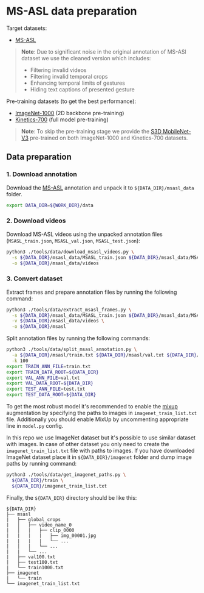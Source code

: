 # MS-ASL data preparation

Target datasets:
* [MS-ASL](https://www.microsoft.com/en-us/research/project/ms-asl/#!downloads)

> **Note**: Due to significant noise in the original annotation of MS-ASl dataset we use the cleaned version which includes:
>
> * Filtering invalid videos
> * Filtering invalid temporal crops
> * Enhancing temporal limits of gestures
> * Hiding text captions of presented gesture

Pre-training datasets (to get the best performance):
* [ImageNet-1000](http://image-net.org/download) (2D backbone pre-training)
* [Kinetics-700](https://deepmind.com/research/open-source/kinetics) (full model pre-training)

> **Note**: To skip the pre-training stage we provide the [S3D MobileNet-V3](https://download.01.org/opencv/openvino_training_extensions/models/asl/s3d-mobilenetv3-large-statt-kinetics700.pth) pre-trained on both ImageNet-1000 and Kinetics-700 datasets.

## Data preparation

### 1. Download annotation

Download the [MS-ASL](https://www.microsoft.com/en-us/research/project/ms-asl/#!downloads) annotation and unpack it to `${DATA_DIR}/msasl_data` folder.

```bash
export DATA_DIR=${WORK_DIR}/data
```

### 2. Download videos

Download MS-ASL videos using the unpacked annotation files (`MSASL_train.json`, `MSASL_val.json`, `MSASL_test.json`):

```bash
python3 ./tools/data/download_msasl_videos.py \
  -s ${DATA_DIR}/msasl_data/MSASL_train.json ${DATA_DIR}/msasl_data/MSASL_val.json ${DATA_DIR}/msasl_data/MSASL_test.json \
  -o ${DATA_DIR}/msasl_data/videos
```

### 3. Convert dataset

Extract frames and prepare annotation files by running the following command:

```bash
python3 ./tools/data/extract_msasl_frames.py \
  -s ${DATA_DIR}/msasl_data/MSASL_train.json ${DATA_DIR}/msasl_data/MSASL_val.json ${DATA_DIR}/msasl_data/MSASL_test.json \
  -v ${DATA_DIR}/msasl_data/videos \
  -o ${DATA_DIR}/msasl
```

Split annotation files by running the following commands:

```bash
python3 ./tools/data/split_msasl_annotation.py \
  -a ${DATA_DIR}/msasl/train.txt ${DATA_DIR}/msasl/val.txt ${DATA_DIR}/msasl/test.txt \
  -k 100
export TRAIN_ANN_FILE=train.txt
export TRAIN_DATA_ROOT=${DATA_DIR}
export VAL_ANN_FILE=val.txt
export VAL_DATA_ROOT=${DATA_DIR}
export TEST_ANN_FILE=test.txt
export TEST_DATA_ROOT=${DATA_DIR}
```

To get the most robust model it's recommended to enable the [mixup](https://arxiv.org/abs/1710.09412) augmentation by specifying the paths to images in `imagenet_train_list.txt` file.
Additionally you should enable MixUp by uncommenting appropriate line in `model.py` config.

In this repo we use ImageNet dataset but it's possible to use similar dataset with images. In case of other dataset you only need to create the `imagenet_train_list.txt` file with paths to images.
If you have downloaded ImageNet dataset place it in `${DATA_DIR}/imagenet` folder and dump image paths by running command:

```bash
python3 ./tools/data/get_imagenet_paths.py \
  ${DATA_DIR}/train \
  ${DATA_DIR}/imagenet_train_list.txt
```

Finally, the `${DATA_DIR}` directory should be like this:

   ```
   ${DATA_DIR}
   ├── msasl
   |   ├── global_crops
   |   │   ├── video_name_0
   |   │   |   ├── clip_0000
   |   |   |   |   ├── img_00001.jpg
   |   |   |   |   └── ...
   |   │   |   └── ...
   |   |   └── ...
   |   ├── val100.txt
   |   ├── test100.txt
   |   └── train1000.txt
   ├── imagenet
   |   └── train
   └── imagenet_train_list.txt
   ```
